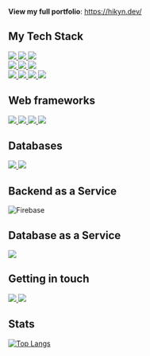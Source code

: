 <!--![](https://komarev.com/ghpvc/?username=Hikyn&color=blue)-->

<b>View my full portfolio</b>: https://hikyn.dev/

## My Tech Stack

<a href="https://www.python.org/">
  <img src="https://img.shields.io/badge/Python-3776AB?style=for-the-badge&logo=python&logoColor=white" />
</a>

<a href="https://de.wikipedia.org/wiki/JavaScript">
  <img src="https://img.shields.io/badge/JavaScript-323330?style=for-the-badge&logo=javascript&logoColor=yellow" />
</a>

<a href="https://www.typescriptlang.org/">
  <img src="https://img.shields.io/badge/TypeScript-007ACC?style=for-the-badge&logo=typescript&logoColor=white" />
</a>

<br/>

<a href="https://en.wikipedia.org/wiki/HTML5">
  <img src="https://img.shields.io/badge/HTML5-E34F26?style=for-the-badge&logo=html5&logoColor=white" />
</a>

<a href="https://en.wikipedia.org/wiki/CSS">
  <img src="https://img.shields.io/badge/CSS-239120?&style=for-the-badge&logo=css3&logoColor=white" />
</a>

<a href="https://reactjs.org/">
  <img src="https://img.shields.io/badge/React-20232A?style=for-the-badge&logo=react&logoColor=61DAFB" />
</a>
<br/>

<a href="https://www.npmjs.com/">
  <img src="https://img.shields.io/badge/npm-CB3837?style=for-the-badge&logo=npm&logoColor=white" />
</a>

<a href="https://webpack.js.org/">
  <img src="https://img.shields.io/badge/webpack-%238DD6F9.svg?style=for-the-badge&logo=webpack&logoColor=black" />
</a>

<a href="https://jestjs.io/">
  <img src="https://img.shields.io/badge/Jest-323330?style=for-the-badge&logo=Jest&logoColor=white" />
</a>

<a href="https://nodejs.org/">
  <img src="https://img.shields.io/badge/node.js-6DA55F?style=for-the-badge&logo=node.js&logoColor=white" />
</a>

## Web frameworks


<a href="https://expressjs.com/">
  <img src="https://img.shields.io/badge/express.js-%23404d59.svg?style=for-the-badge&logo=express&logoColor=%2361DAFB" />
</a>

<a href="https://www.djangoproject.com/">
  <img src="https://img.shields.io/badge/Django-092E20?style=for-the-badge&logo=django&logoColor=white" />
</a>

<a href="https://flask.palletsprojects.com/en/2.2.x/">
  <img src="https://img.shields.io/badge/flask-%23000.svg?style=for-the-badge&logo=flask&logoColor=white" />
</a>

<a href="https://getbootstrap.com/">
  <img src="https://img.shields.io/badge/Bootstrap-563D7C?style=for-the-badge&logo=bootstrap&logoColor=white" />
</a>

## Databases

<a href="https://sqlite.org/">
  <img src="https://img.shields.io/badge/SQLite-07405E?style=for-the-badge&logo=sqlite&logoColor=white" />
</a>

<a href="https://www.mongodb.com/">
  <img src="https://img.shields.io/badge/MongoDB-%234ea94b.svg?style=for-the-badge&logo=mongodb&logoColor=white" />
</a>

## Backend as a Service

![Firebase](https://img.shields.io/badge/firebase-%23039BE5.svg?style=for-the-badge&logo=firebase)

## Database as a Service

<a href="https://www.mongodb.com/atlas">
  <img src="https://img.shields.io/badge/Atlas-%234ea94b.svg?style=for-the-badge&logo=mongodb&logoColor=white" />
</a>

## Getting in touch

<a href="https://mail.google.com/mail/u/0/?fs=1&to=danila.rzhevskii@gmail.com&su=Your+Concern&body=Your+message+to+me&tf=cm">
  <img src="https://img.shields.io/badge/Gmail-D14836?style=for-the-badge&logo=gmail&logoColor=white" />
</a>

<a href="https://www.linkedin.com/in/danila-rzhevskii-098a30271/">
  <img src="https://img.shields.io/badge/LinkedIn-0077B5?style=for-the-badge&logo=linkedin&logoColor=white" />
</a>

## Stats

[![Top Langs](https://github-readme-stats-git-master-hikyn.vercel.app/api/top-langs/?username=hikyn&layout=compact)](https://github.com/anuraghazra/github-readme-stats)




